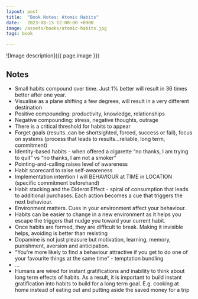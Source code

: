 ```yaml
---
layout: post
title:  "Book Notes: Atomic Habits"
date:   2023-08-15 12:00:00 +0900
image: /assets/books/atomic-habits.jpg
tags: book

---
```


![Image description]({{ page.image }})

## Notes

- Small habits compound over time. Just 1% better will result in 36 times better after one year.
- Visualise as a plane shifting a few degrees, will result in a very different destination
- Positive compounding: productivity, knowledge, relationships
- Negative compounding: stress, negative thoughts, outrage
- There is a critical threshold for habits to appear
- Forget goals (results..can be shortsighted, forced, success or fail), focus on systems (process that leads to results…reliable, long term, commitment)
- Identity-based habits - when offered a cigarette “no thanks, I am trying to quit” vs “no thanks, I am not a smoker”
- Pointing-and-calling raises level of awareness
- Habit scorecard to raise self-awareness
- Implementation intention I will BEHAVIOUR at TIME in LOCATION (specific commitment beforehand)
- Habit stacking and the Diderot Effect - spiral of consumption that leads to additional purchases. Each action becomes a cue that triggers the next behaviour.
- Environment matters. Cues in your environment affect your behaviour.
- Habits can be easier to change in a new environment as it helps you escape the triggers that nudge you toward your current habit.
- Once habits are formed, they are difficult to break. Making it invisible helps, avoiding is better than resisting
- Dopamine is not just pleasure but motivation, learning, memory, punishment, aversion and anticipation.
- “You're more likely to find a behaviour attractive if you get to do one of your favourite things at the same time” - temptation bundling
- …
- Humans are wired for instant gratifications and inability to think about long term effects of habits. As a result, it is important to build instant gratification into habits to build for a long term goal. E.g. cooking at home instead of eating out and putting aside the saved money for a trip